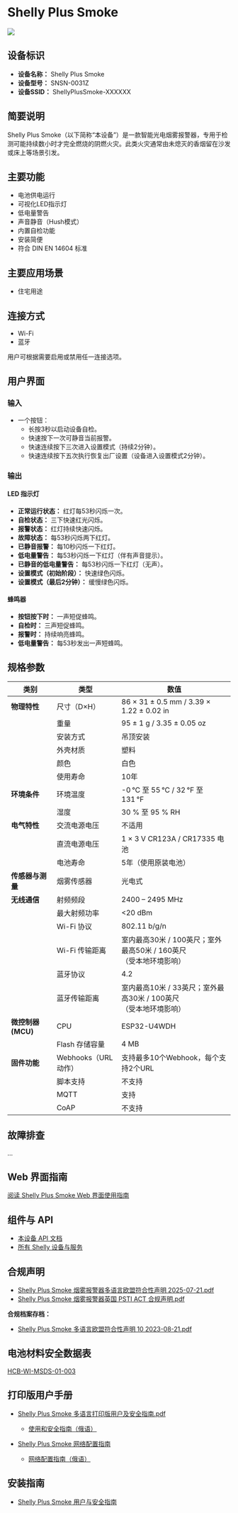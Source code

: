 # Shelly Plus Smoke

![](https://kb.shelly.cloud/__attachments/229146742/Plus-Smoke.jpg?inst-v=06e25fb6-1df6-4585-801d-931808676f21)

## 设备标识

- **设备名称：** Shelly Plus Smoke  
- **设备型号：** SNSN-0031Z  
- **设备SSID：** ShellyPlusSmoke-XXXXXX  

## 简要说明

Shelly Plus Smoke（以下简称“本设备”）是一款智能光电烟雾报警器，专用于检测可能持续数小时才完全燃烧的阴燃火灾。此类火灾通常由未熄灭的香烟留在沙发或床上等场景引发。

## 主要功能

- 电池供电运行  
- 可视化LED指示灯  
- 低电量警告  
- 声音静音（Hush模式）  
- 内置自检功能  
- 安装简便  
- 符合 DIN EN 14604 标准  

## 主要应用场景

- 住宅用途  

## 连接方式

- Wi-Fi  
- 蓝牙  

用户可根据需要启用或禁用任一连接选项。

## 用户界面

### 输入

- 一个按钮：  
  - 长按3秒以启动设备自检。  
  - 快速按下一次可静音当前报警。  
  - 快速连续按下三次进入设置模式（持续2分钟）。  
  - 快速连续按下五次执行恢复出厂设置（设备进入设置模式2分钟）。

### 输出

#### LED 指示灯

- **正常运行状态：** 红灯每53秒闪烁一次。  
- **自检状态：** 三下快速红光闪烁。  
- **报警状态：** 红灯持续快速闪烁。  
- **故障状态：** 每53秒闪烁两下红灯。  
- **已静音报警：** 每10秒闪烁一下红灯。  
- **低电量警告：** 每53秒闪烁一下红灯（伴有声音提示）。  
- **已静音的低电量警告：** 每53秒闪烁一下红灯（无声）。  
- **设置模式（初始阶段）：** 快速绿色闪烁。  
- **设置模式（最后2分钟）：** 缓慢绿色闪烁。

#### 蜂鸣器

- **按钮按下时：** 一声短促蜂鸣。  
- **自检时：** 三声短促蜂鸣。  
- **报警时：** 持续响亮蜂鸣。  
- **低电量警告：** 每53秒发出一声短蜂鸣。

## 规格参数

| **类别**         | **类型**                     | **数值** |
|------------------|------------------------------|----------|
| **物理特性**     | 尺寸（D×H）                  | 86 × 31 ± 0.5 mm / 3.39 × 1.22 ± 0.02 in |
|                  | 重量                         | 95 ± 1 g / 3.35 ± 0.05 oz |
|                  | 安装方式                     | 吊顶安装 |
|                  | 外壳材质                     | 塑料 |
|                  | 颜色                         | 白色 |
|                  | 使用寿命                     | 10年 |
| **环境条件**     | 环境温度                     | -0 °C 至 55 °C / 32 °F 至 131 °F |
|                  | 湿度                         | 30 % 至 95 % RH |
| **电气特性**     | 交流电源电压                 | 不适用 |
|                  | 直流电源电压                 | 1 × 3 V CR123A / CR17335 电池 |
|                  | 电池寿命                     | 5年（使用原装电池） |
| **传感器与测量** | 烟雾传感器                   | 光电式 |
| **无线通信**     | 射频频段                     | 2400 – 2495 MHz |
|                  | 最大射频功率                 | <20 dBm |
|                  | Wi-Fi 协议                   | 802.11 b/g/n |
|                  | Wi-Fi 传输距离               | 室内最高30米 / 100英尺；室外最高50米 / 160英尺<br>（受本地环境影响） |
|                  | 蓝牙协议                     | 4.2 |
|                  | 蓝牙传输距离                 | 室内最高10米 / 33英尺；室外最高30米 / 100英尺<br>（受本地环境影响） |
| **微控制器 (MCU)** | CPU                        | ESP32-U4WDH |
|                  | Flash 存储容量               | 4 MB |
| **固件功能**     | Webhooks（URL动作）         | 支持最多10个Webhook，每个支持2个URL |
|                  | 脚本支持                     | 不支持 |
|                  | MQTT                         | 支持 |
|                  | CoAP                         | 不支持 |

## 故障排查

...

## Web 界面指南

[阅读 Shelly Plus Smoke Web 界面使用指南](../knowledge-base/shelly-plus-smoke-web-interface-guide)

## 组件与 API

- [本设备 API 文档](https://shelly-api-docs.shelly.cloud/gen2/Devices/Gen2/ShellyPlusSmoke)  
- [所有 Shelly 设备与服务](https://shelly-api-docs.shelly.cloud/)

## 合规声明

- [Shelly Plus Smoke 烟雾报警器多语言欧盟符合性声明 2025-07-21.pdf](https://kb.shelly.cloud/__attachments/266174494/Shelly%20Plus%20Smoke%20Alarm%20multilingual%20EU%20declaration%20of%20conformity%202025-07-21.pdf?inst-v=06e25fb6-1df6-4585-801d-931808676f21)  
- [Shelly Plus Smoke 烟雾报警器英国 PSTI ACT 合规声明.pdf](https://kb.shelly.cloud/__attachments/266174494/Shelly%20Plus%20Smoke%20Alarm%20UK%20PSTI%20ACT%20Statement%20of%20compliance.pdf?inst-v=06e25fb6-1df6-4585-801d-931808676f21)  

**合规档案存档：**  
- [Shelly Plus Smoke 多语言欧盟符合性声明 10 2023-08-21.pdf](https://kb.shelly.cloud/__attachments/132284417/Shelly%20Plus%20Smoke%20multilingual%20EU%20declaration%20of%20conformity%2010%202023-08-21.pdf?inst-v=06e25fb6-1df6-4585-801d-931808676f21)

## 电池材料安全数据表

[HCB-WI-MSDS-01-003](https://kb.shelly.cloud/__attachments/105676845/HCB-WI-MSDS-01-003?inst-v=06e25fb6-1df6-4585-801d-931808676f21)

## 打印版用户手册

- [Shelly Plus Smoke 多语言打印版用户及安全指南.pdf](https://kb.shelly.cloud/__attachments/391315459/Shelly%20Plus%20Smoke%20multilingual%20printed%20user%20and%20safety%20guide.pdf?inst-v=06e25fb6-1df6-4585-801d-931808676f21)  
  - [使用和安全指南（俄语）](../knowledge-base/shelly-plus-smoke-1)

- [Shelly Plus Smoke 网络配置指南](https://kb.shelly.cloud/__attachments/391315459/Shelly%20Plus%20Smoke%20networking%20guide?inst-v=06e25fb6-1df6-4585-801d-931808676f21)  
  - [网络配置指南（俄语）](../knowledge-base/shelly-plus-smoke-2)

## 安装指南

- [Shelly Plus Smoke 用户与安全指南](../knowledge-base/shelly-plus-smoke-user-and-safety-guide)